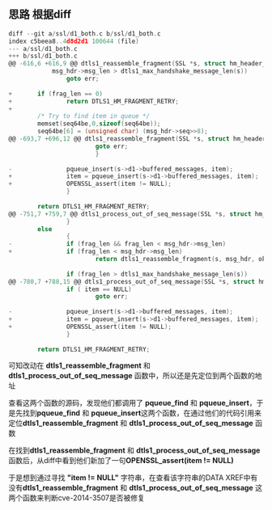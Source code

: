 ## 思路 根据diff
```c
diff --git a/ssl/d1_both.c b/ssl/d1_both.c
index c5beea8..4d8d2d1 100644 (file)
--- a/ssl/d1_both.c
+++ b/ssl/d1_both.c
@@ -616,6 +616,9 @@ dtls1_reassemble_fragment(SSL *s, struct hm_header_st* msg_hdr, int *ok)
            msg_hdr->msg_len > dtls1_max_handshake_message_len(s))
                goto err;
 
+       if (frag_len == 0)
+               return DTLS1_HM_FRAGMENT_RETRY;
+
        /* Try to find item in queue */
        memset(seq64be,0,sizeof(seq64be));
        seq64be[6] = (unsigned char) (msg_hdr->seq>>8);
@@ -693,7 +696,12 @@ dtls1_reassemble_fragment(SSL *s, struct hm_header_st* msg_hdr, int *ok)
                        goto err;
                        }
 
-               pqueue_insert(s->d1->buffered_messages, item);
+               item = pqueue_insert(s->d1->buffered_messages, item);            
+               OPENSSL_assert(item != NULL);
                }
 
        return DTLS1_HM_FRAGMENT_RETRY;
@@ -751,7 +759,7 @@ dtls1_process_out_of_seq_message(SSL *s, struct hm_header_st* msg_hdr, int *ok)
                }
        else
                {
-               if (frag_len && frag_len < msg_hdr->msg_len)
+               if (frag_len < msg_hdr->msg_len)
                        return dtls1_reassemble_fragment(s, msg_hdr, ok);
 
                if (frag_len > dtls1_max_handshake_message_len(s))
@@ -780,7 +788,15 @@ dtls1_process_out_of_seq_message(SSL *s, struct hm_header_st* msg_hdr, int *ok)
                if ( item == NULL)
                        goto err;
 
-               pqueue_insert(s->d1->buffered_messages, item);
+               item = pqueue_insert(s->d1->buffered_messages, item);     
+               OPENSSL_assert(item != NULL);
                }
 
        return DTLS1_HM_FRAGMENT_RETRY;
```
可知改动在 **dtls1_reassemble_fragment** 和 **dtls1_process_out_of_seq_message** 函数中，所以还是先定位到两个函数的地址

查看这两个函数的源码，发现他们都调用了 **pqueue_find** 和 **pqueue_insert**，于是先找到**pqueue_find** 和 **pqueue_insert**这两个函数，在通过他们的代码引用来定位**dtls1_reassemble_fragment** 和 **dtls1_process_out_of_seq_message** 函数

在找到**dtls1_reassemble_fragment** 和 **dtls1_process_out_of_seq_message** 函数后，从diff中看到他们新加了一句**OPENSSL_assert(item != NULL)**

于是想到通过寻找 **"item != NULL"** 字符串，在查看该字符串的DATA XREF中有没有**dtls1_reassemble_fragment** 和 **dtls1_process_out_of_seq_message** 这两个函数来判断cve-2014-3507是否被修复
